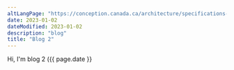 ```yaml
---
altLangPage: "https://conception.canada.ca/architecture/specifications-contenu-architecture-information-canada.html"
date: 2023-01-02
dateModified: 2023-01-02
description: "blog"
title: "Blog 2"
---
```

<p>Hi, I'm blog 2 ({{ page.date }}</p>
